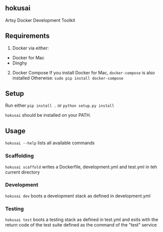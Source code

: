 hokusai
-------

Artsy Docker Development Toolkit

## Requirements

1) Docker via either:
  - Docker for Mac
  - Dinghy

2) Docker Compose
  If you install Docker for Mac, `docker-compose` is also installed
  Otherwise: `sudo pip install docker-compose`

## Setup

Run either `pip install .` or `python setup.py install`

`hokusai` should be installed on your PATH.

## Usage

`hokusai --help` lists all available commands

### Scaffolding

`hokusai scaffold` writes a Dockerfile, development.yml and test.yml in teh current directory

### Development

`hokusai dev` boots a development stack as defined in development.yml

### Testing

`hokusai test` boots a testing stack as defined in test.yml and exits with the return code of the test suite defined as the command of the "test" service
